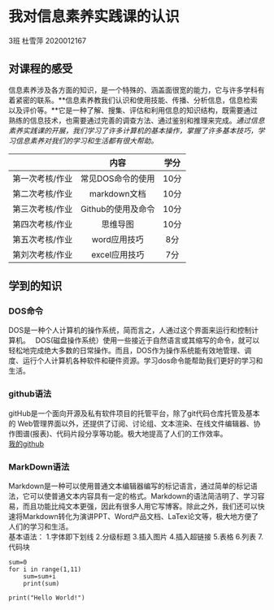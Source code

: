 # 我对信息素养实践课的认识

3班 杜雪萍 2020012167   

## 对课程的感受

信息素养涉及各方面的知识，是一个特殊的、涵盖面很宽的能力，它与许多学科有着紧密的联系。**信息素养教我们认识和使用技能、传播、分析信息，信息检索以及评价等。**它是一种了解、搜集、评估和利用信息的知识结构，既需要通过熟练的信息技术，也需要通过完善的调查方法、通过鉴别和推理来完成。*通过信息素养实践课的开展，我们学习了许多计算机的基本操作，掌握了许多基本技巧，学习信息素养对我们的学习和生活都有很大帮助。*  

|                 |        内容        | 学分 |
| :-------------: | :----------------: | :--: |
| 第一次考核/作业 | 常见DOS命令的使用  | 10分 |
| 第二次考核/作业 |    markdown文档    | 10分 |
| 第三次考核/作业 | Github的使用及命令 | 10分 |
| 第四次考核/作业 |      思维导图      | 10分 |
| 第五次考核/作业 |    word应用技巧    | 8分  |
| 第刘次考核/作业 |   excel应用技巧    | 7分  |

## 学到的知识

### DOS命令

DOS是一种个人计算机的操作系统，简而言之，人通过这个界面来运行和控制计算机。　
DOS(磁盘操作系统）使用一些接近于自然语言或其缩写的命令，就可以轻松地完成绝大多数的日常操作。而且，DOS作为操作系统能有效地管理、调度、运行个人计算机各种软件和硬件资源。学习dos命令能帮助我们更好的学习和生活。  

### github语法

gitHub是一个面向开源及私有软件项目的托管平台，除了git代码仓库托管及基本的 Web管理界面以外，还提供了订阅、讨论组、文本渲染、在线文件编辑器、协作图谱(报表)、代码片段分享等功能。极大地提高了人们的工作效率。  
[我的github](https://github.com/yaohaohaoxiedaima)  

### MarkDown语法

Markdown是一种可以使用普通文本编辑器编写的标记语言，通过简单的标记语法，它可以使普通文本内容具有一定的格式。Markdown的语法简洁明了、学习容易，而且功能比纯文本更强，因此有很多人用它写博客。除此之外，我们还可以快速将Markdown转化为演讲PPT、Word产品文档、LaTex论文等，极大地方便了人们的学习和生活。  
基本语法：
1.字体即下划线
2.分级标题
3.插入图片
4.插入超链接
5.表格
6.列表
7.代码块  

```
sum=0
for i in range(1,11)
	sum=sum+i
	print(sum)
```

`print("Hello World!")`